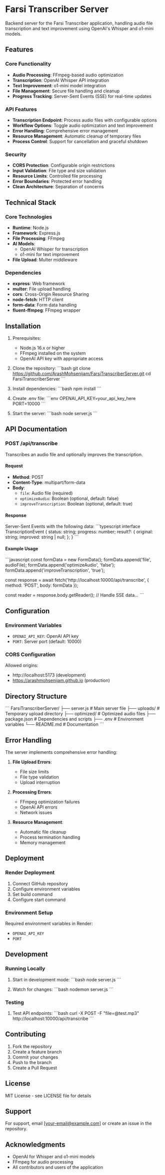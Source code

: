 # Farsi Transcriber Server

Backend server for the Farsi Transcriber application, handling audio file transcription and text improvement using OpenAI's Whisper and o1-mini models.

## Features

### Core Functionality
- **Audio Processing**: FFmpeg-based audio optimization
- **Transcription**: OpenAI Whisper API integration
- **Text Improvement**: o1-mini model integration
- **File Management**: Secure file handling and cleanup
- **Progress Tracking**: Server-Sent Events (SSE) for real-time updates

### API Features
- **Transcription Endpoint**: Process audio files with configurable options
- **Workflow Options**: Toggle audio optimization and text improvement
- **Error Handling**: Comprehensive error management
- **Resource Management**: Automatic cleanup of temporary files
- **Process Control**: Support for cancellation and graceful shutdown

### Security
- **CORS Protection**: Configurable origin restrictions
- **Input Validation**: File type and size validation
- **Resource Limits**: Controlled file processing
- **Error Boundaries**: Protected error handling
- **Clean Architecture**: Separation of concerns

## Technical Stack

### Core Technologies
- **Runtime**: Node.js
- **Framework**: Express.js
- **File Processing**: FFmpeg
- **AI Models**:
  - OpenAI Whisper for transcription
  - o1-mini for text improvement
- **File Upload**: Multer middleware

### Dependencies
- **express**: Web framework
- **multer**: File upload handling
- **cors**: Cross-Origin Resource Sharing
- **node-fetch**: HTTP client
- **form-data**: Form data handling
- **fluent-ffmpeg**: FFmpeg wrapper

## Installation

1. Prerequisites:
   - Node.js 16.x or higher
   - FFmpeg installed on the system
   - OpenAI API key with appropriate access

2. Clone the repository:
   \`\`\`bash
   git clone https://github.com/ArashMohsenijam/FarsiTranscriberServer.git
   cd FarsiTranscriberServer
   \`\`\`

3. Install dependencies:
   \`\`\`bash
   npm install
   \`\`\`

4. Create .env file:
   \`\`\`env
   OPENAI_API_KEY=your_api_key_here
   PORT=10000
   \`\`\`

5. Start the server:
   \`\`\`bash
   node server.js
   \`\`\`

## API Documentation

### POST /api/transcribe

Transcribes an audio file and optionally improves the transcription.

#### Request
- **Method**: POST
- **Content-Type**: multipart/form-data
- **Body**:
  - `file`: Audio file (required)
  - `optimizeAudio`: Boolean (optional, default: false)
  - `improveTranscription`: Boolean (optional, default: true)

#### Response
Server-Sent Events with the following data:
\`\`\`typescript
interface TranscriptionEvent {
  status: string;
  progress: number;
  result?: {
    original: string;
    improved: string | null;
  };
}
\`\`\`

#### Example Usage
\`\`\`javascript
const formData = new FormData();
formData.append('file', audioFile);
formData.append('optimizeAudio', 'false');
formData.append('improveTranscription', 'true');

const response = await fetch('http://localhost:10000/api/transcribe', {
  method: 'POST',
  body: formData
});

const reader = response.body.getReader();
// Handle SSE data...
\`\`\`

## Configuration

### Environment Variables
- `OPENAI_API_KEY`: OpenAI API key
- `PORT`: Server port (default: 10000)

### CORS Configuration
Allowed origins:
- http://localhost:5173 (development)
- https://arashmohsenijam.github.io (production)

## Directory Structure

\`\`\`
FarsiTranscriberServer/
├── server.js          # Main server file
├── uploads/           # Temporary upload directory
├── optimized/         # Optimized audio files
├── package.json       # Dependencies and scripts
├── .env              # Environment variables
└── README.md         # Documentation
\`\`\`

## Error Handling

The server implements comprehensive error handling:

1. **File Upload Errors**:
   - File size limits
   - File type validation
   - Upload interruption

2. **Processing Errors**:
   - FFmpeg optimization failures
   - OpenAI API errors
   - Network issues

3. **Resource Management**:
   - Automatic file cleanup
   - Process termination handling
   - Memory management

## Deployment

### Render Deployment
1. Connect GitHub repository
2. Configure environment variables
3. Set build command
4. Configure start command

### Environment Setup
Required environment variables in Render:
- `OPENAI_API_KEY`
- `PORT`

## Development

### Running Locally
1. Start in development mode:
   \`\`\`bash
   node server.js
   \`\`\`

2. Watch for changes:
   \`\`\`bash
   nodemon server.js
   \`\`\`

### Testing
1. Test API endpoints:
   \`\`\`bash
   curl -X POST -F "file=@test.mp3" http://localhost:10000/api/transcribe
   \`\`\`

## Contributing

1. Fork the repository
2. Create a feature branch
3. Commit your changes
4. Push to the branch
5. Create a Pull Request

## License

MIT License - see LICENSE file for details

## Support

For support, email [your-email@example.com] or create an issue in the repository.

## Acknowledgments

- OpenAI for Whisper and o1-mini models
- FFmpeg for audio processing
- All contributors and users of the application
